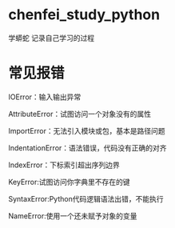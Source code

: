 # chenfei_study_python

学蟒蛇
记录自己学习的过程


# 常见报错

IOError：输入输出异常

AttributeError：试图访问一个对象没有的属性

ImportError：无法引入模块或包，基本是路径问题

IndentationError：语法错误，代码没有正确的对齐

IndexError：下标索引超出序列边界

KeyError:试图访问你字典里不存在的键

SyntaxError:Python代码逻辑语法出错，不能执行

NameError:使用一个还未赋予对象的变量
